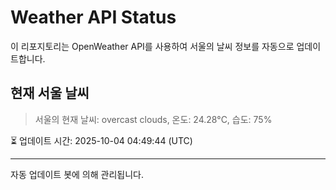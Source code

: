 
# Weather API Status

이 리포지토리는 OpenWeather API를 사용하여 서울의 날씨 정보를 자동으로 업데이트합니다.

## 현재 서울 날씨
> 서울의 현재 날씨: overcast clouds, 온도: 24.28°C, 습도: 75%

⏳ 업데이트 시간: 2025-10-04 04:49:44 (UTC)

---
자동 업데이트 봇에 의해 관리됩니다.
